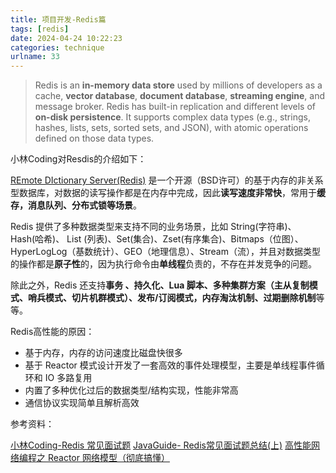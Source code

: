```yaml
---
title: 项目开发-Redis篇
tags: [redis]
date: 2024-04-24 10:22:23
categories: technique
urlname: 33
---
```


> Redis is an **in-memory data store** used by millions of developers as a cache, **vector database**, **document database**, **streaming engine**, and message broker. Redis has built-in replication and different levels of **on-disk persistence**. It supports complex data types (e.g., strings, hashes, lists, sets, sorted sets, and JSON), with atomic operations defined on those data types.

小林Coding对Resdis的介绍如下：

[REmote DIctionary Server(Redis)][1] 是一个开源（BSD许可）的基于内存的非关系型数据库，对数据的读写操作都是在内存中完成，因此**读写速度非常快**，常用于**缓存，消息队列、分布式锁等场景**。

Redis 提供了多种数据类型来支持不同的业务场景，比如 String(字符串)、Hash(哈希)、 List (列表)、Set(集合)、Zset(有序集合)、Bitmaps（位图）、HyperLogLog（基数统计）、GEO（地理信息）、Stream（流），并且对数据类型的操作都是**原子性**的，因为执行命令由**单线程**负责的，不存在并发竞争的问题。

除此之外，Redis 还支持**事务 、持久化、Lua 脚本、多种集群方案（主从复制模式、哨兵模式、切片机群模式）、发布/订阅模式，内存淘汰机制、过期删除机制**等等。


Redis高性能的原因：

- 基于内存，内存的访问速度比磁盘快很多
- 基于 Reactor 模式设计开发了一套高效的事件处理模型，主要是单线程事件循环和 IO 多路复用
- 内置了多种优化过后的数据类型/结构实现，性能非常高
- 通信协议实现简单且解析高效


> 




参考资料：

[小林Coding-Redis 常见面试题][2]
[JavaGuide- Redis常见面试题总结(上)][4]
[高性能网络编程之 Reactor 网络模型（彻底搞懂）][5]

[1]: https://redis.io/
[2]: https://www.xiaolincoding.com/redis/base/redis_interview.html#%E4%BB%80%E4%B9%88%E6%98%AF-redis
[3]: https://try.redis.io/
[4]: https://javaguide.cn/database/redis/redis-questions-01.html
[5]: https://juejin.cn/post/7092436770519777311
